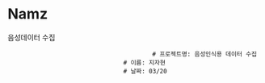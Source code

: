 # Namz
음성데이터 수집

                  							# 프로젝트명: 음성인식용 데이터 수집
									# 이름: 지자현
									# 날짜: 03/20
